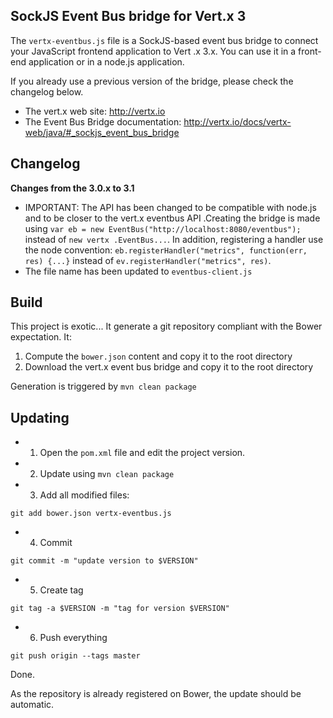 ## SockJS Event Bus bridge for Vert.x 3
The `vertx-eventbus.js` file is a SockJS-based event bus bridge to connect your JavaScript frontend application to Vert
.x 3.x. You can use it in a front-end application or in a node.js application.

If you already use a previous version of the bridge, please check the changelog below.

* The vert.x web site: http://vertx.io
* The Event Bus Bridge documentation: http://vertx.io/docs/vertx-web/java/#_sockjs_event_bus_bridge

## Changelog

**Changes from the 3.0.x to 3.1**

* IMPORTANT: The API has been changed to be compatible with node.js and to be closer to the vert.x eventbus API
.Creating  the bridge is made using `var eb = new EventBus("http://localhost:8080/eventbus");` instead of `new vertx
.EventBus...`. In addition, registering a handler use the node convention:
`eb.registerHandler("metrics", function(err, res) {...}` instead of `ev.registerHandler("metrics", res)`.
* The file name has been updated to `eventbus-client.js`

## Build

This project is exotic... It generate a git repository compliant with the Bower expectation. It:

1. Compute the `bower.json` content and copy it to the root directory
2. Download the vert.x event bus bridge and copy it to the root directory

Generation is triggered by `mvn clean package`

## Updating

* 1) Open the `pom.xml` file and edit the project version.
* 2) Update using `mvn clean package`
* 3) Add all modified files:

```
git add bower.json vertx-eventbus.js
```

* 4) Commit

```    
git commit -m "update version to $VERSION"

```    
* 5) Create tag

```
git tag -a $VERSION -m "tag for version $VERSION"
```

* 6) Push everything

```    
git push origin --tags master
```

Done.

As the repository is already registered on Bower, the update should be automatic.    

